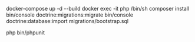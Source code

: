 docker-compose up -d --build
docker exec -it php /bin/sh
composer install
bin/console doctrine:migrations:migrate
bin/console doctrine:database:import migrations/bootstrap.sql 

php bin/phpunit
